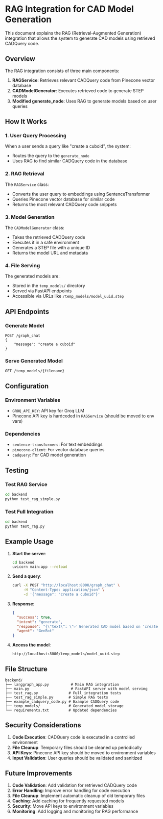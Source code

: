 # RAG Integration for CAD Model Generation

This document explains the RAG (Retrieval-Augmented Generation) integration that allows the system to generate CAD models using retrieved CADQuery code.

## Overview

The RAG integration consists of three main components:

1. **RAGService**: Retrieves relevant CADQuery code from Pinecone vector database
2. **CADModelGenerator**: Executes retrieved code to generate STEP models
3. **Modified generate_node**: Uses RAG to generate models based on user queries

## How It Works

### 1. User Query Processing
When a user sends a query like "create a cuboid", the system:
- Routes the query to the `generate_node`
- Uses RAG to find similar CADQuery code in the database

### 2. RAG Retrieval
The `RAGService` class:
- Converts the user query to embeddings using SentenceTransformer
- Queries Pinecone vector database for similar code
- Returns the most relevant CADQuery code snippets

### 3. Model Generation
The `CADModelGenerator` class:
- Takes the retrieved CADQuery code
- Executes it in a safe environment
- Generates a STEP file with a unique ID
- Returns the model URL and metadata

### 4. File Serving
The generated models are:
- Stored in the `temp_models/` directory
- Served via FastAPI endpoints
- Accessible via URLs like `/temp_models/model_uuid.step`

## API Endpoints

### Generate Model
```
POST /graph_chat
{
    "message": "create a cuboid"
}
```

### Serve Generated Model
```
GET /temp_models/{filename}
```

## Configuration

### Environment Variables
- `GROQ_API_KEY`: API key for Groq LLM
- Pinecone API key is hardcoded in `RAGService` (should be moved to env vars)

### Dependencies
- `sentence-transformers`: For text embeddings
- `pinecone-client`: For vector database queries
- `cadquery`: For CAD model generation

## Testing

### Test RAG Service
```bash
cd backend
python test_rag_simple.py
```

### Test Full Integration
```bash
cd backend
python test_rag.py
```

## Example Usage

1. **Start the server**:
   ```bash
   cd backend
   uvicorn main:app --reload
   ```

2. **Send a query**:
   ```bash
   curl -X POST "http://localhost:8000/graph_chat" \
        -H "Content-Type: application/json" \
        -d '{"message": "create a cuboid"}'
   ```

3. **Response**:
   ```json
   {
     "success": true,
     "intent": "generate",
     "response": "{\"text\": \"✅ Generated CAD model based on 'create a cuboid'. Similarity score: 0.856\", \"model_url\": \"/temp_models/model_uuid.step\", \"model_type\": \"step\", \"original_prompt\": \"create a cuboid\", \"similarity_score\": 0.856}",
     "agent": "GenBot"
   }
   ```

4. **Access the model**:
   ```
   http://localhost:8000/temp_models/model_uuid.step
   ```

## File Structure

```
backend/
├── langgraph_app.py          # Main RAG integration
├── main.py                   # FastAPI server with model serving
├── test_rag.py              # Full integration tests
├── test_rag_simple.py       # Simple RAG tests
├── example_cadquery_code.py # Example CADQuery code
├── temp_models/             # Generated model storage
└── requirements.txt         # Updated dependencies
```

## Security Considerations

1. **Code Execution**: CADQuery code is executed in a controlled environment
2. **File Cleanup**: Temporary files should be cleaned up periodically
3. **API Keys**: Pinecone API key should be moved to environment variables
4. **Input Validation**: User queries should be validated and sanitized

## Future Improvements

1. **Code Validation**: Add validation for retrieved CADQuery code
2. **Error Handling**: Improve error handling for code execution
3. **File Cleanup**: Implement automatic cleanup of old temporary files
4. **Caching**: Add caching for frequently requested models
5. **Security**: Move API keys to environment variables
6. **Monitoring**: Add logging and monitoring for RAG performance 